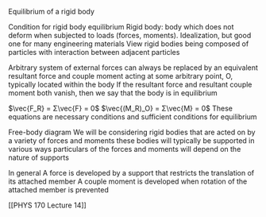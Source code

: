 Equilibrium of a rigid body

Condition for rigid body equilibrium
	Rigid body: body which does not deform when subjected to loads (forces, moments). Idealization, but good one for many engineering materials
	View rigid bodies being composed of particles with interaction between adjacent particles

Arbitrary system of external forces can always be replaced by an equivalent resultant force and couple moment acting at some arbitrary point, O, typically located within the body
	If the resultant force and resultant couple moment both vanish, then we say that the body is in equilibrium

$\vec{F_R} = Σ\vec{F} = 0$
$\vec{(M_R)_O} = Σ\vec{M} = 0$
These equations are necessary conditions and sufficient conditions for equilibrium


Free-body diagram
	We will be considering rigid bodies that are acted on by a variety of forces and moments
		these bodies will typically be supported in various ways
		particulars of the forces and moments will depend on the nature of supports


In general
	A force is developed by a support that restricts the translation of its attached member
	A couple moment is developed when rotation of the attached member is prevented

[[PHYS 170 Lecture 14]]